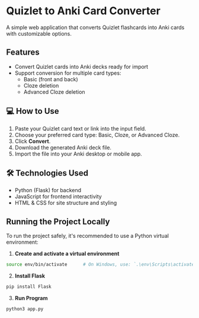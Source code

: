 # Quizlet to Anki Card Converter

A simple web application that converts Quizlet flashcards into Anki cards with customizable options.

## Features

- Convert Quizlet cards into Anki decks ready for import 
- Support conversion for multiple card types:
  - Basic (front and back)
  - Cloze deletion
  - Advanced Cloze deletion

## 💻 How to Use

1. Paste your Quizlet card text or link into the input field.
2. Choose your preferred card type: Basic, Cloze, or Advanced Cloze.
3. Click **Convert**.
4. Download the generated Anki deck file.
5. Import the file into your Anki desktop or mobile app.

## 🛠️ Technologies Used

- Python (Flask) for backend
- JavaScript for frontend interactivity
- HTML & CSS for site structure and styling

## Running the Project Locally

To run the project safely, it's recommended to use a Python virtual environment:

1. **Create and activate a virtual environment**

```bash
source env/bin/activate      # On Windows, use: `.\env\Scripts\activate`
```

2. **Install Flask**
```bash
pip install Flask
```

3. **Run Program**
```bash
python3 app.py
```
